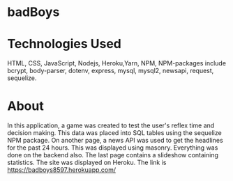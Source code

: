 # badBoys

# Technologies Used
HTML, CSS, JavaScript, Nodejs, Heroku,Yarn, NPM, NPM-packages include bcrypt, body-parser, dotenv, express, mysql, mysql2, newsapi, request, sequelize. 

# About

In this application, a game was created to test the user's reflex time and decision making. This data was placed into SQL tables using the sequelize NPM package. On another page, a news API was used to get the headlines for the past 24 hours. This was displayed using masonry. Everything was done on the backend also. The last page contains a slideshow containing statistics. The site was displayed on Heroku. The link is https://badboys8597.herokuapp.com/